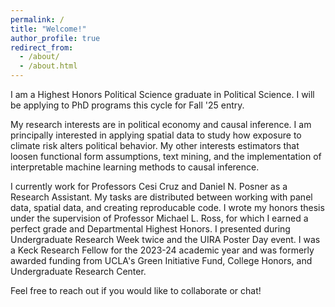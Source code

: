 ```yaml
---
permalink: /
title: "Welcome!"
author_profile: true
redirect_from: 
  - /about/
  - /about.html
---
```


I am a Highest Honors Political Science graduate in Political Science. I will be applying to PhD programs this cycle for Fall '25 entry.

My research interests are in political economy and causal inference. I am principally interested in applying spatial data to study how exposure to climate risk alters political behavior. My other interests estimators that loosen functional form assumptions, text mining, and the implementation of interpretable machine learning methods to causal inference.

I currently work for Professors Cesi Cruz and Daniel N. Posner as a Research Assistant. My tasks are distributed between working with panel data, spatial data, and creating reproducable code. I wrote my honors thesis under the supervision of Professor Michael L. Ross, for which I earned a perfect grade and Departmental Highest Honors. I presented during Undergraduate Research Week twice and the UIRA Poster Day event. I was a Keck Research Fellow for the 2023-24 academic year and was formerly awarded funding from UCLA's Green Initiative Fund, College Honors, and Undergraduate Research Center.

Feel free to reach out if you would like to collaborate or chat!